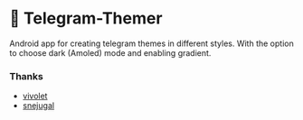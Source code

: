 # :art: Telegram-Themer
Android app for creating telegram themes in different styles. With the option to choose dark (Amoled) mode and enabling gradient.

### Thanks
- [vivolet](https://t.me/vivld)
- [snejugal](https://t.me/snejugal)